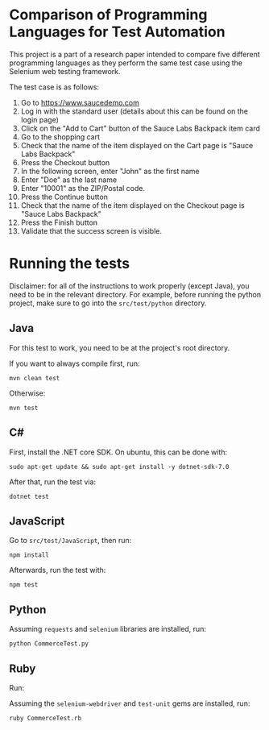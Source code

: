 # Comparison of Programming Languages for Test Automation

This project is a part of a research paper intended to compare five
different programming languages as they perform the same test case
using the Selenium web testing framework.

The test case is as follows:

1. Go to https://www.saucedemo.com
2. Log in with the standard user (details about this can be found on
the login page)
3. Click on the "Add to Cart" button of the Sauce Labs Backpack item
card
4. Go to the shopping cart
5. Check that the name of the item displayed on the Cart page is "Sauce
   Labs Backpack"
6. Press the Checkout button
7. In the following screen, enter "John" as the first name
8. Enter "Doe" as the last name
9. Enter "10001" as the ZIP/Postal code.
10. Press the Continue button
11. Check that the name of the item displayed on the Checkout page is
    "Sauce Labs Backpack"
12. Press the Finish button
13. Validate that the success screen is visible.

# Running the tests

Disclaimer: for all of the instructions to work properly (except
Java), you need to be in the relevant directory. For example, before
running the python project, make sure to go into the `src/test/python`
directory.

## Java

For this test to work, you need to be at the project's root directory.

If you want to always compile first, run:

```
mvn clean test
```

Otherwise:

```
mvn test
```

## C#

First, install the .NET core SDK. On ubuntu, this can be done with:

```
sudo apt-get update && sudo apt-get install -y dotnet-sdk-7.0
```

After that, run the test via:

```
dotnet test
```

## JavaScript

Go to `src/test/JavaScript`, then run:

```
npm install
```

Afterwards, run the test with:

```
npm test
```

## Python

Assuming `requests` and `selenium` libraries are installed, run:

```
python CommerceTest.py
```

## Ruby

Run:

Assuming the `selenium-webdriver` and `test-unit` gems are installed, run:

```
ruby CommerceTest.rb
```

